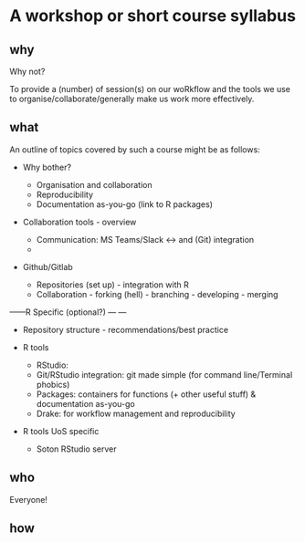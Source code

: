 # A workshop or short course syllabus

## why

Why not?

To provide a (number) of session(s) on our woRkflow and the tools we use to organise/collaborate/generally make us work more effectively.

## what

An outline of topics covered by such a course might be as follows:

* Why bother?
	* Organisation and collaboration
	* Reproducibility
	* Documentation as-you-go (link to R packages)

* Collaboration tools - overview
	* Communication: MS Teams/Slack <-> and (Git) integration
	* 

* Github/Gitlab
	* Repositories (set up) - integration with R
	* Collaboration - forking (hell) - branching - developing - merging

——R Specific (optional?) — — 

* Repository structure - recommendations/best practice

* R tools
	* RStudio: 
	* Git/RStudio integration: git made simple (for command line/Terminal phobics)
	* Packages: containers for functions (+ other useful stuff) & documentation as-you-go
	* Drake: for workflow management and reproducibility

* R tools UoS specific
	* Soton RStudio server

## who

Everyone!

## how

